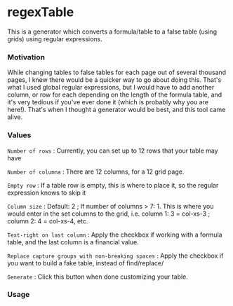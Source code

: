 # regexTable
This is a generator which converts a formula/table to a false table (using grids) using regular expressions.

### Motivation
While changing tables to false tables for each page out of several thousand pages, I knew there would be a quicker way to go about doing this. That's what I used global regular expressions, but I would have to add another column, or row for each depending on the length of the formula table, and it's very tedious if you've ever done it (which is probably why you are here!). That's when I thought a generator would be best, and this tool came alive.

### Values
`Number of rows` : Currently, you can set up to 12 rows that your table may have

`Number of columna` : There are 12 columns, for a 12 grid page.

`Empty row` : If a table row is empty, this is where to place it, so the regular expression knows to skip it

`Column size`  : Default: 2 ; If number of columns > 7: 1. This is where you would enter in the set columns to the grid, i.e. column 1: 3 = col-xs-3 ; column 2: 4 = col-xs-4, etc.

`Text-right on last column` : Apply the checkbox if working with a formula table, and the last column is a financial value.

`Replace capture groups with non-breaking spaces` : Apply the checkbox if you want to build a fake table, instead of find/replace/

`Generate` : Click this button when done customizing your table.

### Usage
